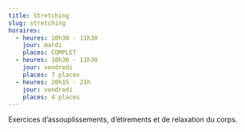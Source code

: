 ```yaml
---
title: Stretching
slug: stretching
horaires:
  - heures: 10h30 - 11h30
    jour: mardi
    places: COMPLET
  - heures: 10h30 - 11h30
    jour: vendredi
    places: 7 places
  - heures: 20h15 - 21h
    jour: vendredi
    places: 4 places
---
```

Exercices d’assouplissements, d’étirements et de relaxation du corps.
